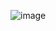 ![image](https://github.com/DanteDeFlorencia77/r/assets/4090490/9342b4d3-6fd8-4bc6-be93-082eb389b194)
